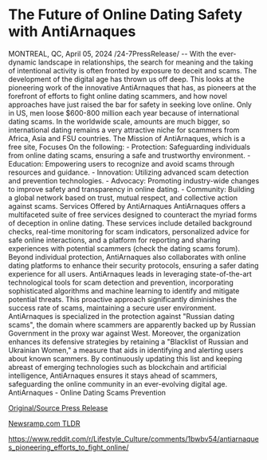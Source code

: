 # The Future of Online Dating Safety with AntiArnaques

MONTREAL, QC, April 05, 2024 /24-7PressRelease/ -- With the ever-dynamic landscape in relationships, the search for meaning and the taking of intentional activity is often fronted by exposure to deceit and scams. The development of the digital age has thrown us off deep. This looks at the pioneering work of the innovative AntiArnaques that has, as pioneers at the forefront of efforts to fight online dating scammers, and how novel approaches have just raised the bar for safety in seeking love online.  Only in US, men loose $600-800 million each year because of international dating scams. In the worldwide scale, amounts are much bigger, so international dating remains a very attractive niche for scammers from Africa, Asia and FSU countries.  The Mission of AntiArnaques, which is a free site, Focuses On the following:  - Protection: Safeguarding individuals from online dating scams, ensuring a safe and trustworthy environment. - Education: Empowering users to recognize and avoid scams through resources and guidance. - Innovation: Utilizing advanced scam detection and prevention technologies. - Advocacy: Promoting industry-wide changes to improve safety and transparency in online dating. - Community: Building a global network based on trust, mutual respect, and collective action against scams.  Services Offered by AntiArnaques  AntiArnaques offers a multifaceted suite of free services designed to counteract the myriad forms of deception in online dating. These services include detailed background checks, real-time monitoring for scam indicators, personalized advice for safe online interactions, and a platform for reporting and sharing experiences with potential scammers (check the dating scams forum). Beyond individual protection, AntiArnaques also collaborates with online dating platforms to enhance their security protocols, ensuring a safer dating experience for all users.  AntiArnaques leads in leveraging state-of-the-art technological tools for scam detection and prevention, incorporating sophisticated algorithms and machine learning to identify and mitigate potential threats. This proactive approach significantly diminishes the success rate of scams, maintaining a secure user environment.   AntiArnaques is specialized in the protection against "Russian dating scams", the domain where scammers are apparently backed up by Russian Government in the proxy war against West.   Moreover, the organization enhances its defensive strategies by retaining a "Blacklist of Russian and Ukrainian Women," a measure that aids in identifying and alerting users about known scammers. By continuously updating this list and keeping abreast of emerging technologies such as blockchain and artificial intelligence, AntiArnaques ensures it stays ahead of scammers, safeguarding the online community in an ever-evolving digital age.  AntiArnaques - Online Dating Scams Prevention 

[Original/Source Press Release](https://www.24-7pressrelease.com/press-release/509835/the-future-of-online-dating-safety-with-antiarnaques)
                    

[Newsramp.com TLDR](None) 

https://www.reddit.com/r/Lifestyle_Culture/comments/1bwbv54/antiarnaques_pioneering_efforts_to_fight_online/